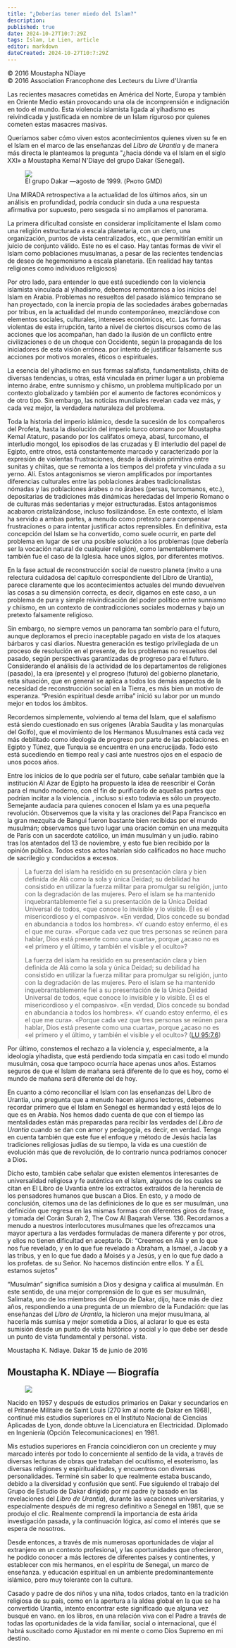 ```yaml
---
title: "¿Deberías tener miedo del Islam?"
description: 
published: true
date: 2024-10-27T10:7:29Z
tags: Islam, Le Lien, article
editor: markdown
dateCreated: 2024-10-27T10:7:29Z
---
```


<p class="v-card tema v-sheet--gris claro aclarar-3 px-2">© 2016 Moustapha NDiaye<br>© 2016 Association Francophone des Lecteurs du Livre d'Urantia</p>


Las recientes masacres cometidas en América del Norte, Europa y también en Oriente Medio están provocando una ola de incomprensión e indignación en todo el mundo. Esta violencia islamista ligada al yihadismo es reivindicada y justificada en nombre de un Islam riguroso por quienes cometen estas masacres masivas.

Queríamos saber cómo viven estos acontecimientos quienes viven su fe en el Islam en el marco de las enseñanzas del _Libro de Urantia_ y de manera más directa le planteamos la pregunta "¿hacia dónde va el Islam en el siglo XXI» a Moustapha Kemal N'Diaye del grupo Dakar (Senegal).

<figure id="Figure_1" class="image urantiapedia">
<img src="/image/article/Le_Lien/images_02/049.jpg">
<figcaption>El grupo Dakar —agosto de 1999. (Рното GMD)</figcaption>
</figure>

Una MIRADA retrospectiva a la actualidad de los últimos años, sin un análisis en profundidad, podría conducir sin duda a una respuesta afirmativa por supuesto, pero sesgada si no ampliamos el panorama.

La primera dificultad consiste en considerar implícitamente el Islam como una religión estructurada a escala planetaria, con un clero, una organización, puntos de vista centralizados, etc., que permitirían emitir un juicio de conjunto válido. Este no es el caso. Hay tantas formas de vivir el Islam como poblaciones musulmanas, a pesar de las recientes tendencias de deseo de hegemonismo a escala planetaria. (En realidad hay tantas religiones como individuos religiosos)

Por otro lado, para entender lo que está sucediendo con la violencia islamista vinculada al yihadismo, debemos remontarnos a los inicios del Islam en Arabia. Problemas no resueltos del pasado islámico temprano se han proyectado, con la inercia propia de las sociedades árabes gobernadas por tribus, en la actualidad del mundo contemporáneo, mezclándose con elementos sociales, culturales, intereses económicos, etc. Las formas violentas de esta irrupción, tanto a nivel de ciertos discursos como de las acciones que los acompañan, han dado la ilusión de un conflicto entre civilizaciones o de un choque con Occidente, según la propaganda de los iniciadores de esta visión errónea. por intento de justificar falsamente sus acciones por motivos morales, éticos o espirituales.

La esencia del yihadismo en sus formas salafista, fundamentalista, chiita de diversas tendencias, u otras, está vinculada en primer lugar a un problema interno árabe, entre sunnismo y chiismo, un problema multiplicado por un contexto globalizado y también por el aumento de factores económicos y de otro tipo. Sin embargo, las noticias mundiales revelan cada vez más, y cada vez mejor, la verdadera naturaleza del problema.

Toda la historia del imperio islámico, desde la sucesión de los compañeros del Profeta, hasta la disolución del imperio turco otomano por Moustapha Kemal Ataturc, pasando por los califatos omeya, abasí, turcomano, el interludio mongol, los episodios de las cruzadas y El interludio del papel de Egipto, entre otros, está constantemente marcado y caracterizado por la expresión de violentas frustraciones, desde la división primitiva entre sunitas y chiítas, que se remonta a los tiempos del profeta y vinculada a su yerno. Alí. Estos antagonismos se vieron amplificados por importantes diferencias culturales entre las poblaciones árabes tradicionalistas nómadas y las poblaciones árabes o no árabes (persas, turcomanos, etc.), depositarias de tradiciones más dinámicas heredadas del Imperio Romano o de culturas más sedentarias y mejor estructuradas. Estos antagonismos acabaron cristalizándose, incluso fosilizándose. En este contexto, el Islam ha servido a ambas partes, a menudo como pretexto para compensar frustraciones o para intentar justificar actos reprensibles. En definitiva, esta concepción del Islam se ha convertido, como suele ocurrir, en parte del problema en lugar de ser una posible solución a los problemas (que debería ser la vocación natural de cualquier religión), como lamentablemente también fue el caso de la Iglesia. hace unos siglos, por diferentes motivos.

En la fase actual de reconstrucción social de nuestro planeta (invito a una relectura cuidadosa del capítulo correspondiente del Libro de Urantia), parece claramente que los acontecimientos actuales del mundo devuelven las cosas a su dimensión correcta, es decir, digamos en este caso, a un problema de pura y simple reivindicación del poder político entre sunnismo y chiismo, en un contexto de contradicciones sociales modernas y bajo un pretexto falsamente religioso.

Sin embargo, no siempre vemos un panorama tan sombrío para el futuro, aunque deploramos el precio inaceptable pagado en vista de los ataques bárbaros y casi diarios. Nuestra generación es testigo privilegiada de un proceso de resolución en el presente, de los problemas no resueltos del pasado, según perspectivas garantizadas de progreso para el futuro. Considerando el análisis de la actividad de los departamentos de religiones (pasado), la era (presente) y el progreso (futuro) del gobierno planetario, esta situación, que en general se aplica a todos los demás aspectos de la necesidad de reconstrucción social en la Tierra, es más bien un motivo de esperanza. “Presión espiritual desde arriba” inició su labor por un mundo mejor en todos los ámbitos.

Recordemos simplemente, volviendo al tema del Islam, que el salafismo está siendo cuestionado en sus orígenes (Arabia Saudita y las monarquías del Golfo), que el movimiento de los Hermanos Musulmanes está cada vez más debilitado como ideología de progreso por parte de las poblaciones. en Egipto y Túnez, que Turquía se encuentra en una encrucijada. Todo esto está sucediendo en tiempo real y casi ante nuestros ojos en el espacio de unos pocos años.

Entre los inicios de lo que podría ser el futuro, cabe señalar también que la institución Al Azar de Egipto ha propuesto la idea de reescribir el Corán para el mundo moderno, con el fin de purificarlo de aquellas partes que podrían incitar a la violencia. , incluso si esto todavía es sólo un proyecto. Semejante audacia para quienes conocen el Islam ya es una pequeña revolución. Observemos que la visita y las oraciones del Papa Francisco en la gran mezquita de Bangui fueron bastante bien recibidas por el mundo musulmán; observamos que tuvo lugar una oración común en una mezquita de París con un sacerdote católico, un imán musulmán y un judío. rabino tras los atentados del 13 de noviembre, y esto fue bien recibido por la opinión pública. Todos estos actos habrían sido calificados no hace mucho de sacrilegio y conducidos a excesos.

> La fuerza del islam ha residido en su presentación clara y bien definida de Alá como la sola y única Deidad; su debilidad ha consistido en utilizar la fuerza militar para promulgar su religión, junto con la degradación de las mujeres. Pero el islam se ha mantenido inquebrantablemente fiel a su presentación de la Única Deidad Universal de todos, «que conoce lo invisible y lo visible. Él es el misericordioso y el compasivo». «En verdad, Dios concede su bondad en abundancia a todos los hombres». «Y cuando estoy enfermo, él es el que me cura». «Porque cada vez que tres personas se reúnen para hablar, Dios está presente como una cuarta», porque ¿acaso no es «el primero y el último, y también el visible y el oculto»?
> 
> La fuerza del islam ha residido en su presentación clara y bien definida de Alá como la sola y única Deidad; su debilidad ha consistido en utilizar la fuerza militar para promulgar su religión, junto con la degradación de las mujeres. Pero el islam se ha mantenido inquebrantablemente fiel a su presentación de la Única Deidad Universal de todos, «que conoce lo invisible y lo visible. Él es el misericordioso y el compasivo». «En verdad, Dios concede su bondad en abundancia a todos los hombres». «Y cuando estoy enfermo, él es el que me cura». «Porque cada vez que tres personas se reúnen para hablar, Dios está presente como una cuarta», porque ¿acaso no es «el primero y el último, y también el visible y el oculto»? ([LU 95:7.6](/es/The_Urantia_Book/95#p7_6))

Por último, constemos el rechazo a la violencia y, especialmente, a la ideología yihadista, que está perdiendo toda simpatía en casi todo el mundo musulmán, cosa que tampoco ocurría hace apenas unos años. Estamos seguros de que el Islam de mañana será diferente de lo que es hoy, como el mundo de mañana será diferente del de hoy.

En cuanto a cómo reconciliar el Islam con las enseñanzas del Libro de Urantia, una pregunta que a menudo hacen algunos lectores, debemos recordar primero que el Islam en Senegal es hermandad y está lejos de lo que es en Arabia. Nos hemos dado cuenta de que con el tiempo las mentalidades están más preparadas para recibir las verdades del _Libro de Urantia_ cuando se dan con amor y pedagogía, es decir, en verdad. Tenga en cuenta también que este fue el enfoque y método de Jesús hacia las tradiciones religiosas judías de su tiempo, la vida es una cuestión de evolución más que de revolución, de lo contrario nunca podríamos conocer a Dios.

Dicho esto, también cabe señalar que existen elementos interesantes de universalidad religiosa y fe auténtica en el Islam, algunos de los cuales se citan en El Libro de Uvantia entre los extractos extraídos de la herencia de los pensadores humanos que buscan a Dios. En esto, y a modo de conclusión, citemos una de las definiciones de lo que es ser musulmán, una definición que regresa en las mismas formas con diferentes giros de frase, y tomada del Corán Surah 2, The Cow Al Baqarah Verse. 136. Recordamos a menudo a nuestros interlocutores musulmanes que les ofrezcamos una mayor apertura a las verdades formuladas de manera diferente y por otros, y ellos no tienen dificultad en aceptarlo. Di: “Creemos en Alá y en lo que nos fue revelado, y en lo que fue revelado a Abraham, a Ismael, a Jacob y a las tribus, y en lo que fue dado a Moisés y a Jesús, y en lo que fue dado a los profetas. de su Señor. No hacemos distinción entre ellos. Y a ÉL estamos sujetos”

“Musulmán” significa sumisión a Dios y designa y califica al musulmán. En este sentido, de una mejor comprensión de lo que es ser musulmán, Salimata, uno de los miembros del Grupo de Dakar, dijo, hace más de diez años, respondiendo a una pregunta de un miembro de la Fundación: que las enseñanzas del _Libro de Urantia_, la hicieron una mejor musulmana, al hacerla más sumisa y mejor sometida a Dios, al aclarar lo que es esta sumisión desde un punto de vista histórico y social y lo que debe ser desde un punto de vista fundamental y personal. vista.

Moustapha K. Ndiaye. Dakar 15 de junio de 2016

## Moustapha K. NDiaye — Biografía

<figure id="Figure_2" class="image urantiapedia image-style-align-right">
<img src="/image/article/Le_Lien/images_02/050.jpg">
</figure>

Nacido en 1957 y después de estudios primarios en Dakar y secundarios en el Pritanée Militaire de Saint Louis (270 km al norte de Dakar en 1968), continué mis estudios superiores en el Instituto Nacional de Ciencias Aplicadas de Lyon, donde obtuve la Licenciatura en Electricidad. Diplomado en Ingeniería (Opción Telecomunicaciones) en 1981.

Mis estudios superiores en Francia coincidieron con un creciente y muy marcado interés por todo lo concerniente al sentido de la vida, a través de diversas lecturas de obras que trataban del ocultismo, el esoterismo, las diversas religiones y espiritualidades, y encuentros con diversas personalidades. Terminé sin saber lo que realmente estaba buscando, debido a la diversidad y confusión que sentí. Fue siguiendo el trabajo del Grupo de Estudio de Dakar dirigido por mi padre (y basado en las revelaciones del _Libro de Urantia_), durante las vacaciones universitarias, y especialmente después de mi regreso definitivo a Senegal en 1981, que se produjo el clic. Realmente comprendí la importancia de esta árida investigación pasada, y la continuación lógica, así como el interés que se espera de nosotros.

Desde entonces, a través de mis numerosas oportunidades de viajar al extranjero en un contexto profesional, y las oportunidades que ofrecieron, he podido conocer a más lectores de diferentes países y continentes, y establecer con mis hermanos, en el espíritu de Senegal, un marco de enseñanza. y educación espiritual en un ambiente predominantemente islámico, pero muy tolerante con la cultura.

Casado y padre de dos niños y una niña, todos criados, tanto en la tradición religiosa de su país, como en la apertura a la aldea global en la que se ha convertido Urantia, intento encontrar este significado que alguna vez busqué en vano. en los libros, en una relación viva con el Padre a través de todas las oportunidades de la vida familiar, social o internacional, que él habrá suscitado como Ajustador en mi mente o como Dios Supremo en mi destino.

